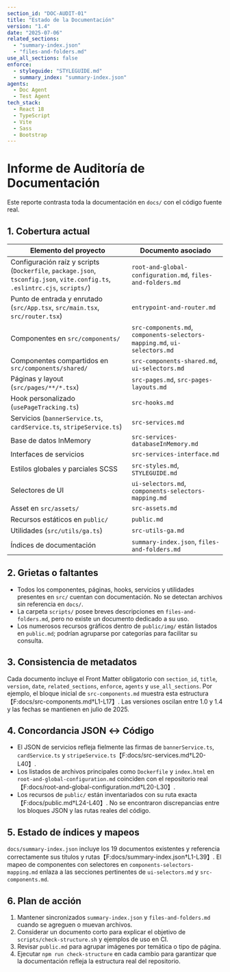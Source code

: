 ```yaml
---
section_id: "DOC-AUDIT-01"
title: "Estado de la Documentación"
version: "1.4"
date: "2025-07-06"
related_sections:
  - "summary-index.json"
  - "files-and-folders.md"
use_all_sections: false
enforce:
  - styleguide: "STYLEGUIDE.md"
  - summary_index: "summary-index.json"
agents:
  - Doc Agent
  - Test Agent
tech_stack:
  - React 18
  - TypeScript
  - Vite
  - Sass
  - Bootstrap
---
```


# Informe de Auditoría de Documentación

Este reporte contrasta toda la documentación en `docs/` con el código fuente real.

## 1. Cobertura actual

| Elemento del proyecto | Documento asociado |
| --- | --- |
| Configuración raíz y scripts (`Dockerfile`, `package.json`, `tsconfig.json`, `vite.config.ts`, `.eslintrc.cjs`, `scripts/`) | `root-and-global-configuration.md`, `files-and-folders.md` |
| Punto de entrada y enrutado (`src/App.tsx`, `src/main.tsx`, `src/router.tsx`) | `entrypoint-and-router.md` |
| Componentes en `src/components/` | `src-components.md`, `components-selectors-mapping.md`, `ui-selectors.md` |
| Componentes compartidos en `src/components/shared/` | `src-components-shared.md`, `ui-selectors.md` |
| Páginas y layout (`src/pages/**/*.tsx`) | `src-pages.md`, `src-pages-layouts.md` |
| Hook personalizado (`usePageTracking.ts`) | `src-hooks.md` |
| Servicios (`bannerService.ts`, `cardService.ts`, `stripeService.ts`) | `src-services.md` |
| Base de datos InMemory | `src-services-databaseInMemory.md` |
| Interfaces de servicios | `src-services-interface.md` |
| Estilos globales y parciales SCSS | `src-styles.md`, `STYLEGUIDE.md` |
| Selectores de UI | `ui-selectors.md`, `components-selectors-mapping.md` |
| Asset en `src/assets/` | `src-assets.md` |
| Recursos estáticos en `public/` | `public.md` |
| Utilidades (`src/utils/ga.ts`) | `src-utils-ga.md` |
| Índices de documentación | `summary-index.json`, `files-and-folders.md` |

## 2. Grietas o faltantes

- Todos los componentes, páginas, hooks, servicios y utilidades presentes en `src/` cuentan con documentación. No se detectan archivos sin referencia en `docs/`.
- La carpeta `scripts/` posee breves descripciones en `files-and-folders.md`, pero no existe un documento dedicado a su uso. 
- Los numerosos recursos gráficos dentro de `public/img/` están listados en `public.md`; podrían agruparse por categorías para facilitar su consulta.

## 3. Consistencia de metadatos

Cada documento incluye el Front Matter obligatorio con `section_id`, `title`, `version`, `date`, `related_sections`, `enforce`, `agents` y `use_all_sections`. Por ejemplo, el bloque inicial de `src-components.md` muestra esta estructura【F:docs/src-components.md†L1-L17】.
Las versiones oscilan entre 1.0 y 1.4 y las fechas se mantienen en julio de 2025.

## 4. Concordancia JSON ↔ Código

- El JSON de servicios refleja fielmente las firmas de `bannerService.ts`, `cardService.ts` y `stripeService.ts`【F:docs/src-services.md†L20-L40】.
- Los listados de archivos principales como `Dockerfile` y `index.html` en `root-and-global-configuration.md` coinciden con el repositorio real【F:docs/root-and-global-configuration.md†L20-L30】.
- Los recursos de `public/` están inventariados con su ruta exacta【F:docs/public.md†L24-L40】.
No se encontraron discrepancias entre los bloques JSON y las rutas reales del código.

## 5. Estado de índices y mapeos

`docs/summary-index.json` incluye los 19 documentos existentes y referencia correctamente sus títulos y rutas【F:docs/summary-index.json†L1-L39】. El mapeo de componentes con selectores en `components-selectors-mapping.md` enlaza a las secciones pertinentes de `ui-selectors.md` y `src-components.md`.

## 6. Plan de acción

1. Mantener sincronizados `summary-index.json` y `files-and-folders.md` cuando se agreguen o muevan archivos.
2. Considerar un documento corto para explicar el objetivo de `scripts/check-structure.sh` y ejemplos de uso en CI.
3. Revisar `public.md` para agrupar imágenes por temática o tipo de página.
4. Ejecutar `npm run check-structure` en cada cambio para garantizar que la documentación refleja la estructura real del repositorio.

